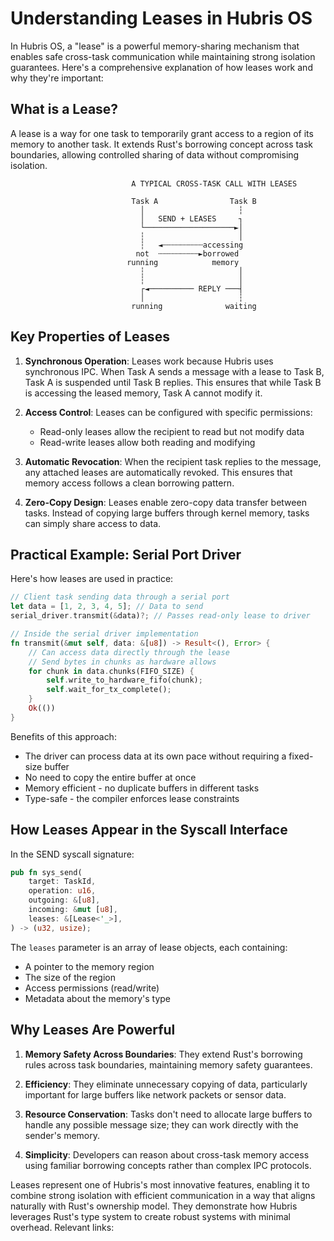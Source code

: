 # Understanding Leases in Hubris OS

In Hubris OS, a "lease" is a powerful memory-sharing mechanism that enables safe cross-task communication while maintaining strong isolation guarantees. Here's a comprehensive explanation of how leases work and why they're important:

## What is a Lease?

A lease is a way for one task to temporarily grant access to a region of its memory to another task. It extends Rust's borrowing concept across task boundaries, allowing controlled sharing of data without compromising isolation.

```
                           A TYPICAL CROSS-TASK CALL WITH LEASES
                                                                                
                           Task A                Task B                              
                             │                     ┆                                
                             │   SEND + LEASES     ┐                                
                             └────────────────────►│                                
                             ┆                     │                                
                             ┆   ◄┄┄┄┄┄┄┄┄┄accessing                            
                            not  ┄┄┄┄┄┄┄┄┄►borrowed                             
                          running            memory                              
                             ┆                     │                                
                             ┆                     │                                
                             ┌◄────────── REPLY ───┤                                
                             │                     ┆                              
                           running              waiting                           
```

## Key Properties of Leases

1. **Synchronous Operation**: Leases work because Hubris uses synchronous IPC. When Task A sends a message with a lease to Task B, Task A is suspended until Task B replies. This ensures that while Task B is accessing the leased memory, Task A cannot modify it.

2. **Access Control**: Leases can be configured with specific permissions:
   - Read-only leases allow the recipient to read but not modify data
   - Read-write leases allow both reading and modifying

3. **Automatic Revocation**: When the recipient task replies to the message, any attached leases are automatically revoked. This ensures that memory access follows a clean borrowing pattern.

4. **Zero-Copy Design**: Leases enable zero-copy data transfer between tasks. Instead of copying large buffers through kernel memory, tasks can simply share access to data.

## Practical Example: Serial Port Driver

Here's how leases are used in practice:

```rust
// Client task sending data through a serial port
let data = [1, 2, 3, 4, 5]; // Data to send
serial_driver.transmit(&data)?; // Passes read-only lease to driver

// Inside the serial driver implementation
fn transmit(&mut self, data: &[u8]) -> Result<(), Error> {
    // Can access data directly through the lease
    // Send bytes in chunks as hardware allows
    for chunk in data.chunks(FIFO_SIZE) {
        self.write_to_hardware_fifo(chunk);
        self.wait_for_tx_complete();
    }
    Ok(())
}
```

Benefits of this approach:
- The driver can process data at its own pace without requiring a fixed-size buffer
- No need to copy the entire buffer at once
- Memory efficient - no duplicate buffers in different tasks
- Type-safe - the compiler enforces lease constraints

## How Leases Appear in the Syscall Interface

In the SEND syscall signature:

```rust
pub fn sys_send(
    target: TaskId,
    operation: u16,
    outgoing: &[u8],
    incoming: &mut [u8],
    leases: &[Lease<'_>],
) -> (u32, usize);
```

The `leases` parameter is an array of lease objects, each containing:
- A pointer to the memory region
- The size of the region
- Access permissions (read/write)
- Metadata about the memory's type

## Why Leases Are Powerful

1. **Memory Safety Across Boundaries**: They extend Rust's borrowing rules across task boundaries, maintaining memory safety guarantees.

2. **Efficiency**: They eliminate unnecessary copying of data, particularly important for large buffers like network packets or sensor data.

3. **Resource Conservation**: Tasks don't need to allocate large buffers to handle any possible message size; they can work directly with the sender's memory.

4. **Simplicity**: Developers can reason about cross-task memory access using familiar borrowing concepts rather than complex IPC protocols.

Leases represent one of Hubris's most innovative features, enabling it to combine strong isolation with efficient communication in a way that aligns naturally with Rust's ownership model. They demonstrate how Hubris leverages Rust's type system to create robust systems with minimal overhead.
Relevant links:

